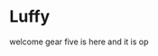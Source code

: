 # Luffy
welcome
gear five is here and it is op 
 
 
     
  
          
                            
                            
                                         
                                                              
                                     
                                    
                       
           
     
 
